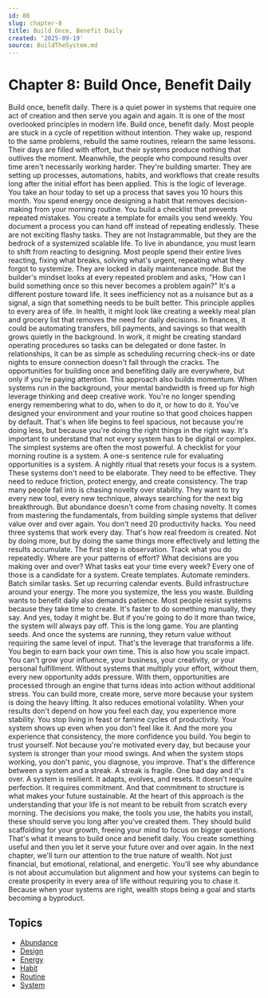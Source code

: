 ```yaml
---
id: 08
slug: chapter-8
title: Build Once, Benefit Daily
created: '2025-09-19'
source: BuildTheSystem.md
---
```


# Chapter 8: Build Once, Benefit Daily

Build once, benefit daily.
There is a quiet power in systems that require one act of creation and then serve you again and again.
It is one of the most overlooked principles in modern life.
Build once, benefit daily.
Most people are stuck in a cycle of repetition without intention.
They wake up, respond to the same problems, rebuild the same routines, relearn the same lessons.
Their days are filled with effort, but their systems produce nothing that outlives the moment.
Meanwhile, the people who compound results over time aren't necessarily working harder.
They're building smarter.
They are setting up processes, automations, habits, and workflows that create results long after the initial effort has been applied.
This is the logic of leverage.
You take an hour today to set up a process that saves you 10 hours this month.
You spend energy once designing a habit that removes decision-making from your morning routine.
You build a checklist that prevents repeated mistakes.
You create a template for emails you send weekly.
You document a process you can hand off instead of repeating endlessly.
These are not exciting flashy tasks.
They are not Instagrammable, but they are the bedrock of a systemized scalable life.
To live in abundance, you must learn to shift from reacting to designing.
Most people spend their entire lives reacting, fixing what breaks, solving what's urgent, repeating what they forgot to systemize.
They are locked in daily maintenance mode.
But the builder's mindset looks at every repeated problem and asks, "How can I build something once so this never becomes a problem again?" It's a different posture toward life.
It sees inefficiency not as a nuisance but as a signal, a sign that something needs to be built better.
This principle applies to every area of life.
In health, it might look like creating a weekly meal plan and grocery list that removes the need for daily decisions.
In finances, it could be automating transfers, bill payments, and savings so that wealth grows quietly in the background.
In work, it might be creating standard operating procedures so tasks can be delegated or done faster.
In relationships, it can be as simple as scheduling recurring check-ins or date nights to ensure connection doesn't fall through the cracks.
The opportunities for building once and benefiting daily are everywhere, but only if you're paying attention.
This approach also builds momentum.
When systems run in the background, your mental bandwidth is freed up for high leverage thinking and deep creative work.
You're no longer spending energy remembering what to do, when to do it, or how to do it.
You've designed your environment and your routine so that good choices happen by default.
That's when life begins to feel spacious, not because you're doing less, but because you're doing the right things in the right way.
It's important to understand that not every system has to be digital or complex.
The simplest systems are often the most powerful.
A checklist for your morning routine is a system.
A one-s sentence rule for evaluating opportunities is a system.
A nightly ritual that resets your focus is a system.
These systems don't need to be elaborate.
They need to be effective.
They need to reduce friction, protect energy, and create consistency.
The trap many people fall into is chasing novelty over stability.
They want to try every new tool, every new technique, always searching for the next big breakthrough.
But abundance doesn't come from chasing novelty.
It comes from mastering the fundamentals, from building simple systems that deliver value over and over again.
You don't need 20 productivity hacks.
You need three systems that work every day.
That's how real freedom is created.
Not by doing more, but by doing the same things more effectively and letting the results accumulate.
The first step is observation.
Track what you do repeatedly.
Where are your patterns of effort?
What decisions are you making over and over?
What tasks eat your time every week?
Every one of those is a candidate for a system.
Create templates.
Automate reminders.
Batch similar tasks.
Set up recurring calendar events.
Build infrastructure around your energy.
The more you systemize, the less you waste.
Building wants to benefit daily also demands patience.
Most people resist systems because they take time to create.
It's faster to do something manually, they say.
And yes, today it might be.
But if you're going to do it more than twice, the system will always pay off.
This is the long game.
You are planting seeds.
And once the systems are running, they return value without requiring the same level of input.
That's the leverage that transforms a life.
You begin to earn back your own time.
This is also how you scale impact.
You can't grow your influence, your business, your creativity, or your personal fulfillment.
Without systems that multiply your effort, without them, every new opportunity adds pressure.
With them, opportunities are processed through an engine that turns ideas into action without additional stress.
You can build more, create more, serve more because your system is doing the heavy lifting.
It also reduces emotional volatility.
When your results don't depend on how you feel each day, you experience more stability.
You stop living in feast or famine cycles of productivity.
Your system shows up even when you don't feel like it.
And the more you experience that consistency, the more confidence you build.
You begin to trust yourself.
Not because you're motivated every day, but because your system is stronger than your mood swings.
And when the system stops working, you don't panic, you diagnose, you improve.
That's the difference between a system and a streak.
A streak is fragile.
One bad day and it's over.
A system is resilient.
It adapts, evolves, and resets.
It doesn't require perfection.
It requires commitment.
And that commitment to structure is what makes your future sustainable.
At the heart of this approach is the understanding that your life is not meant to be rebuilt from scratch every morning.
The decisions you make, the tools you use, the habits you install, these should serve you long after you've created them.
They should build scaffolding for your growth, freeing your mind to focus on bigger questions.
That's what it means to build once and benefit daily.
You create something useful and then you let it serve your future over and over again.
In the next chapter, we'll turn our attention to the true nature of wealth.
Not just financial, but emotional, relational, and energetic.
You'll see why abundance is not about accumulation but alignment and how your systems can begin to create prosperity in every area of life without requiring you to chase it.
Because when your systems are right, wealth stops being a goal and starts becoming a byproduct.

## Topics
- [Abundance](docs/topics/abundance.md)
- [Design](docs/topics/design.md)
- [Energy](docs/topics/energy.md)
- [Habit](docs/topics/habit.md)
- [Routine](docs/topics/routine.md)
- [System](docs/topics/system.md)

